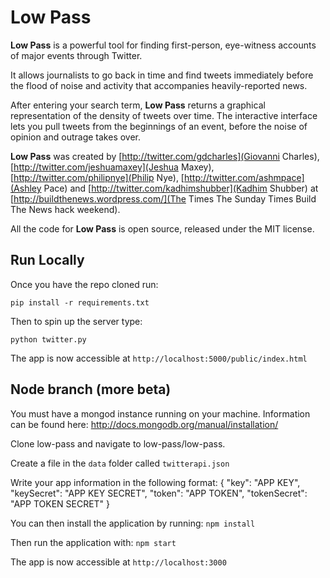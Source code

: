 # Low Pass

**Low Pass** is a powerful tool for finding first-person, eye-witness accounts of major events through Twitter.</p>

It allows journalists to go back in time and find tweets immediately before the flood of noise and activity that accompanies heavily-reported news.

After entering your search term, **Low Pass** returns a graphical representation of the density of tweets over time. The interactive interface lets you pull tweets from the beginnings of an event, before the noise of opinion and outrage takes over.

**Low Pass** was created by [http://twitter.com/gdcharles](Giovanni Charles), [http://twitter.com/jeshuamaxey](Jeshua Maxey), [http://twitter.com/philipnye](Philip Nye), [http://twitter.com/ashmpace](Ashley Pace) and [http://twitter.com/kadhimshubber](Kadhim Shubber) at [http://buildthenews.wordpress.com/](The Times The Sunday Times Build The News hack weekend).

All the code for **Low Pass** is open source, released under the MIT license.

## Run Locally

Once you have the repo cloned run:

`pip install -r requirements.txt`

Then to spin up the server type:

`python twitter.py`

The app is now accessible at `http://localhost:5000/public/index.html`

## Node branch (more beta)

You must have a mongod instance running on your machine.
Information can be found here: http://docs.mongodb.org/manual/installation/

Clone low-pass and navigate to low-pass/low-pass.

Create a file in the `data` folder called `twitterapi.json` 

Write your app information in the following format:
{
  "key": "APP KEY",
  "keySecret": "APP KEY SECRET",
  "token": "APP TOKEN",
  "tokenSecret": "APP TOKEN SECRET"
}

You can then install the application by running:
`npm install`

Then run the application with:
`npm start`

The app is now accessible at `http://localhost:3000`

